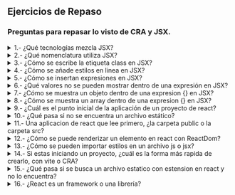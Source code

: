 ## Ejercicios de Repaso
### Preguntas para repasar lo visto de CRA y JSX.

<details><summary>1.- ¿Qué tecnologías mezcla JSX?</summary>
<p>

JSX = HTML(XML) + JS.

</p>
</details>

<details><summary>2.- ¿Qué nomenclatura utiliza JSX?</summary>
<p>

Utiliza la nomenclatura camelCase

</p>
</details>

<details><summary>3.- ¿Cómo se escribe la etiqueta class en JSX?</summary>
<p>

Hay ciertos atributos en HTML que son las mismas palabras reservadas de JS, en JSX algunos atributos cambian de nombre. Ejemplo: **class por className.**

</p>
</details>

<details><summary>4.- ¿Cómo se añade estilos en linea en JSX?</summary>
<p>

Se escribe la etiqueta style con {} sustituyendo a las comillas, en su interior contiene un 
objeto con los atributos css. Estos atributos tienen la nomenclatura camelCase. 
```JavaScript
<h3
	style={{
			backgroundColor: 'green',
		}}
>Hola Mundo</h3>

```

</p>
</details>

<details><summary>5.- ¿Cómo se insertan expresiones en JSX?</summary>
<p>

Se utiliza los {} para insertar expresiones. 

</p>
</details>

<details><summary>6.- ¿Qué valores no se pueden mostrar dentro de una expresión en JSX?</summary>
<p>

No se pueden mostrar valores booleanos, null o undefined.
Tampoco se pueden mostrar objetos, se tiene que convertir a string con JSON.stringify.

</p>
</details>

<details><summary>7.- ¿Cómo se muestra un objeto dentro de una expresion {} en JSX?</summary>
<p>

No se muestra los objetos, te devuelve un error, se tiene que convertir a string con JSON.stringify.

</p>
</details>

<details><summary>8.- ¿Cómo se muestra un array dentro de una expresion {} en JSX?</summary>
<p>

Los arrays se muestran concadenados.

</p>
</details>

<details><summary>9.- ¿Cuál es el punto inicial de la aplicación de un proyecto de react?</summary>
<p>

El punto inicial de la aplicación se encuentra dentro de src, puede tener el nombre de 
main.js o index.js dependiendo de como se haya configurado. 

</p>
</details>

<details><summary>10.- ¿Qué pasa si no se encuentra un archivo estático?</summary>
<p>

Te muestra el index de la apliación

</p>
</details>

<details><summary>11.- Una aplicacion de react que lee primero, ¿la carpeta public o la carpeta src?</summary>
<p>

Primo lee la carpeta public y luego lee la carpeta src.

</p>
</details>

<details><summary>12.- ¿Cómo se puede renderizar un elemento en react con ReactDom?</summary>
<p>

```JavaScript
ReactDOM.render(element, document.getElementById('root'));
```

</p>
</details>

<details><summary>13.- ¿Cómo se pueden importar estilos en un archivo js o jsx?</summary>
<p>

```JavaScript
import './index.css';
```

</p>
</details>

<details><summary>14.- Si estas iniciando un proyecto, ¿cuál es la forma más rapida de crearlo, con vite o CRA?</summary>
<p>

```JavaScript
import './index.css';
```

</p>
</details>

<details><summary>15.- ¿Qué pasa si se busca un archivo estatico con estension en react y no lo encuentra?</summary>
<p>

Te devuelve un error 404.

</p>
</details>

<details><summary>16.- ¿React es un framework o una librería?</summary>
<p>

React es una libreria.

</p>
</details>



